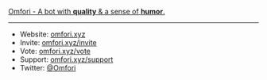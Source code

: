 [Omfori - A bot with __quality__ & a sense of __humor__.](https://github.com/omfori/.github/blob/main/images/Omfori.png)



----

* Website: [omfori.xyz](https://omfori.xyz/)
* Invite: [omfori.xyz/invite](https://omfori.xyz/invite)
* Vote: [omfori.xyz/vote](https://omfori.xyz/vote)
* Support: [omfori.xyz/support](https://omfori.xyz/support)
* Twitter: [@Omfori](https://twitter.com/Omfori)

